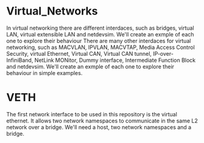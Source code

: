 # Virtual_Networks
In virtual networking there are different interdaces, such as bridges, virtual LAN, virtual extensible LAN and netdevsim. We'll create an exmple of each one to explore their behaviour
There are many other interdaces for virtual networking, such as MACVLAN, IPVLAN, MACVTAP, Media Access Control Security, virtual Ethernet, Virtual CAN, Virtual CAN tunnel, IP-over-InfiniBand, NetLink MONitor, Dummy interface, Intermediate Function Block and netdevsim. We'll create an exmple of each one to explore their behaviour in simple examples.

# VETH
The first network interface to be used in this repository is the virtual ethernet. It allows two network namespaces to communicate in the same L2 network over a bridge. We'll need a host, two network namespaces and a bridge.
